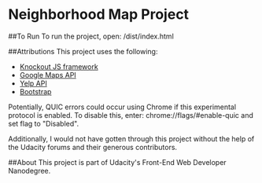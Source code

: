 # Neighborhood Map Project

##To Run
To run the project, open: /dist/index.html

##Attributions
This project uses the following:
- [Knockout JS framework](http://knockoutjs.com/)
- [Google Maps API](https://developers.google.com/maps/)
- [Yelp API](https://www.yelp.com/developers/documentation/v2/overview)
- [Bootstrap](http://getbootstrap.com/css/#overview)

Potentially, QUIC errors could occur using Chrome if this experimental protocol is enabled. To disable this, enter: chrome://flags/#enable-quic and set flag to "Disabled".

Additionally, I would not have gotten through this project without the help of the Udacity forums and their generous contributors.

##About
This project is part of Udacity's Front-End Web Developer Nanodegree.
